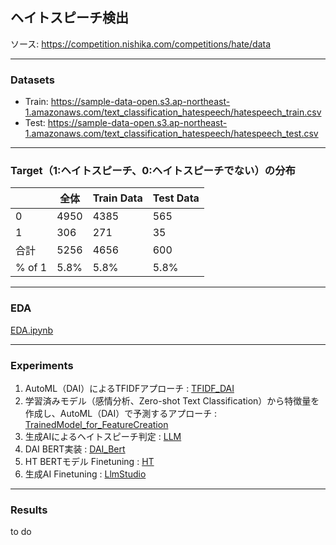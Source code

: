 ## ヘイトスピーチ検出
ソース: https://competition.nishika.com/competitions/hate/data

***
### Datasets
- Train: https://sample-data-open.s3.ap-northeast-1.amazonaws.com/text_classification_hatespeech/hatespeech_train.csv
- Test: https://sample-data-open.s3.ap-northeast-1.amazonaws.com/text_classification_hatespeech/hatespeech_test.csv

***
### Target（1:ヘイトスピーチ、0:ヘイトスピーチでない）の分布
|       | 全体 | Train Data | Test Data |
|-------|------|------------|-----------|
| 0 | 4950 | 4385       | 565       |
| 1  | 306  | 271        | 35        |
| 合計  | 5256 | 4656       | 600       |
| % of 1 | 5.8% | 5.8%       | 5.8%      |
  
***
### EDA
[EDA.ipynb](EDA.ipynb)
  
***
### Experiments
1. AutoML（DAI）によるTFIDFアプローチ : [TFIDF_DAI](./TFIDF_DAI)
2. 学習済みモデル（感情分析、Zero-shot Text Classification）から特徴量を作成し、AutoML（DAI）で予測するアプローチ : [TrainedModel_for_FeatureCreation](./TrainedModel_for_FeatureCreation)
3. 生成AIによるヘイトスピーチ判定 : [LLM](./LLM)
4. DAI BERT実装 : [DAI_Bert](./DAI_Bert)
5. HT BERTモデル Finetuning : [HT](./HT)
6. 生成AI Finetuning : [LlmStudio](./LlmStudio)

***
### Results

to do

